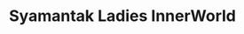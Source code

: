 ---
title: "Syamantak Ladies InnerWorld"
url: /haripad/syamantak-ladies-innerworld/
shop: clothes
---